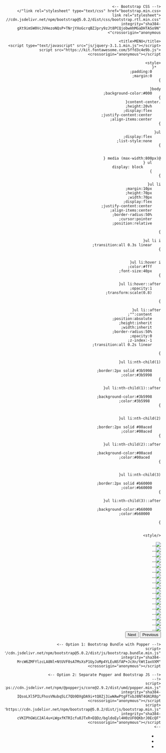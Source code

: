 <!doctype html>
<html lang="ar" dir="rtl">
  <head>
    <!-- Required meta tags -->
    <meta charset="utf-8">
    <meta name="viewport" content="width=device-width, initial-scale=1">

    <!-- Bootstrap CSS -->
    <link rel="stylesheet" type="text/css" href="bootstrap.min.css"/>
    <link rel="stylesheet" href="https://cdn.jsdelivr.net/npm/bootstrap@5.0.2/dist/css/bootstrap.rtl.min.css" integrity="sha384-gXt9imSW0VcJVHezoNQsP+TNrjYXoGcrqBZJpry9zJt8PCQjobwmhMGaDHTASo9N" crossorigin="anonymous">

    <title>MENU</title>
    <script type="text/javascript" src="js/jquery-3.1.1.min.js"></script>
    <script src="https://kit.fontawesome.com/5ffd3c4e9b.js" crossorigin="anonymous"></script>
<script type="text/javascript" src="js/bootstrap.min.js"></script>


    <style>
      *{
        padding:0;
        margin:0;
    }
    
    body{
        background-color:#000;
    }
    .content-center{
        height:20vh;
        display:flex;
        justify-content:center;
        align-items:center;
    }
    
    ul{
        display:flex;
        list-style:none;
    }
    
    
    @media (max-width:800px) {
        ul {
            display: block
        }
    }
    
    ul li{
        margin:10px;
        height:70px;
        width:70px;
        display:flex;
        justify-content:center;
        align-items:center;
        border-radius:50%;
        cursor:pointer;
        position:relative;
        
    }
    
    ul li i{
        transition:all 0.3s linear;
    }
    
    
    ul li:hover i{
        color:#fff;
        font-size:40px;
    }
    
    ul li:hover::after{
        opacity:1;
        transform:scale(0.8);
       
    }
    
    ul li::after{
        content:"";
        position:absolute;
        height:inherit;
        width:inherit;
        border-radius:50%;
        opacity:0;
        z-index:-1;
        transition:all 0.2s linear;
        
    }
    
    ul li:nth-child(1){
        
        border:2px solid #3b5998;
        color:#3b5998;
    }
    
    ul li:nth-child(1)::after{
        
        background-color:#3b5998;
         color:#3b5998;
    }
    
    
    ul li:nth-child(2){
        
        border:2px solid #00aced;
        color:#00aced;
    }
    
    ul li:nth-child(2)::after{
        
        background-color:#00aced;
         color:#00aced;
    }
    
    
    ul li:nth-child(3){
        
        border:2px solid #b60000;
        color:#b60000;
    }
    
    ul li:nth-child(3)::after{
        
        background-color:#b60000;
         color:#b60000;
        
    }
    
    
    </style>
  </head>
  <body>
  <div class="container">
	<div id="carouselExampleControls" class="carousel slide" data-bs-ride="carousel">
  <div class="carousel-inner">
    <div class="carousel-item active">
      <img src="menu/1.jpg" class="d-block w-100" alt="...">
    </div>
    <div class="carousel-item">
      <img src="menu/2.jpg" class="d-block w-100" alt="...">
    </div>
    <div class="carousel-item">
      <img src="menu/3.jpg" class="d-block w-100" alt="...">
    </div>
    <div class="carousel-item">
      <img src="menu/4.jpg" class="d-block w-100" alt="...">
    </div>
    <div class="carousel-item">
      <img src="menu/5.jpg" class="d-block w-100" alt="...">
    </div>
    <div class="carousel-item">
      <img src="menu/6.jpg" class="d-block w-100" alt="...">
    </div>
    <div class="carousel-item">
      <img src="menu/7.jpg" class="d-block w-100" alt="...">
    </div>
    <div class="carousel-item">
      <img src="menu/8.jpg" class="d-block w-100" alt="...">
    </div>
    <div class="carousel-item">
      <img src="menu/9.jpg" class="d-block w-100" alt="...">
    </div>
    <div class="carousel-item">
      <img src="menu/10.jpg" class="d-block w-100" alt="...">
    </div>
    <div class="carousel-item">
      <img src="menu/11.jpg" class="d-block w-100" alt="...">
    </div>
    <div class="carousel-item">
      <img src="menu/12.jpg" class="d-block w-100" alt="...">
    </div>
    <div class="carousel-item">
      <img src="menu/13.jpg" class="d-block w-100" alt="...">
    </div>
    <div class="carousel-item">
      <img src="menu/14.jpg" class="d-block w-100" alt="...">
    </div>
    <div class="carousel-item">
      <img src="menu/15.jpg" class="d-block w-100" alt="...">
    </div>
    <div class="carousel-item">
      <img src="menu/16.jpg" class="d-block w-100" alt="...">
    </div>
    <div class="carousel-item">
      <img src="menu/17.jpg" class="d-block w-100" alt="...">
    </div>
  </div>
  <button class="carousel-control-prev" type="button" data-bs-target="#carouselExampleControls" data-bs-slide="next">
    <span class="carousel-control-prev-icon" aria-hidden="true"></span>
    <span class="visually-hidden">Previous</span>
  </button>
  <button class="carousel-control-next" type="button" data-bs-target="#carouselExampleControls" data-bs-slide="prev">
    <span class="carousel-control-next-icon" aria-hidden="true"></span>
    <span class="visually-hidden">Next</span>
  </button>
</div>
    <!-- Optional JavaScript; choose one of the two! -->

    <!-- Option 1: Bootstrap Bundle with Popper -->
    <script src="https://cdn.jsdelivr.net/npm/bootstrap@5.0.2/dist/js/bootstrap.bundle.min.js" integrity="sha384-MrcW6ZMFYlzcLA8Nl+NtUVF0sA7MsXsP1UyJoMp4YLEuNSfAP+JcXn/tWtIaxVXM" crossorigin="anonymous"></script>

    <!-- Option 2: Separate Popper and Bootstrap JS -->
    <!--
    <script src="https://cdn.jsdelivr.net/npm/@popperjs/core@2.9.2/dist/umd/popper.min.js" integrity="sha384-IQsoLXl5PILFhosVNubq5LC7Qb9DXgDA9i+tQ8Zj3iwWAwPtgFTxbJ8NT4GN1R8p" crossorigin="anonymous"></script>
    <script src="https://cdn.jsdelivr.net/npm/bootstrap@5.0.2/dist/js/bootstrap.min.js" integrity="sha384-cVKIPhGWiC2Al4u+LWgxfKTRIcfu0JTxR+EQDz/bgldoEyl4H0zUF0QKbrJ0EcQF" crossorigin="anonymous"></script>
    -->
    

  
</div>
<div class="content-center">
    
  <ul>
    <li onclick="location.href='https://www.facebook.com/istanbulwhitepalacevenue/'"><i class="fa fa-facebook fa-2x"></i></li>
    <li onclick="location.href='https://z-p15.www.instagram.com/istanbul_cafe_rest_lusaka/'"><i class="fa fa-instagram fa-2x"></i></li>
    <li onclick="location.href='https://z-p15.www.instagram.com/istanbul_cafe_rest_lusaka/'"><i class="fa fa-envelope fa-2x"></i></li>
  </ul>
  
</div>
  </body>
</html>
